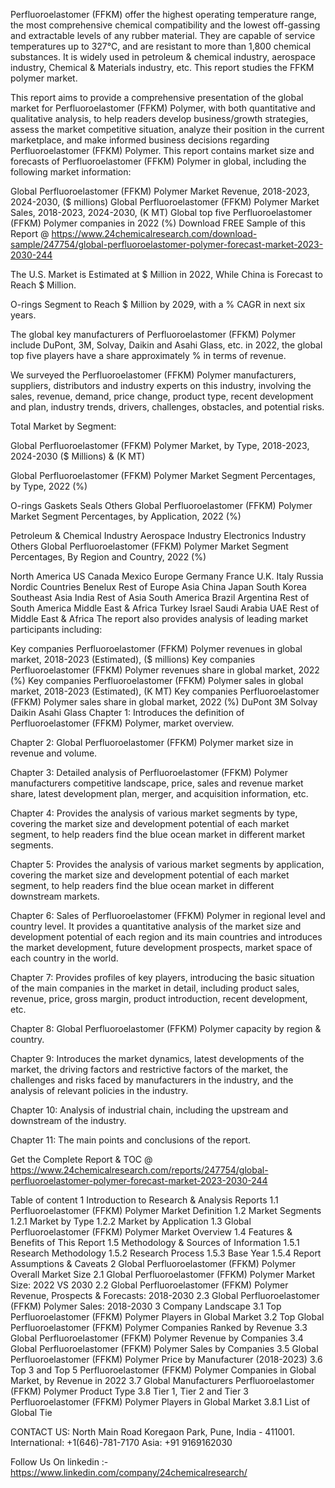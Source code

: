 Perfluoroelastomer (FFKM) offer the highest operating temperature range, the most comprehensive chemical compatibility and the lowest off-gassing and extractable levels of any rubber material. They are capable of service temperatures up to 327°C, and are resistant to more than 1,800 chemical substances. It is widely used in petroleum & chemical industry, aerospace industry, Chemical & Materials industry, etc. This report studies the FFKM polymer market.

This report aims to provide a comprehensive presentation of the global market for Perfluoroelastomer (FFKM) Polymer, with both quantitative and qualitative analysis, to help readers develop business/growth strategies, assess the market competitive situation, analyze their position in the current marketplace, and make informed business decisions regarding Perfluoroelastomer (FFKM) Polymer. This report contains market size and forecasts of Perfluoroelastomer (FFKM) Polymer in global, including the following market information:

Global Perfluoroelastomer (FFKM) Polymer Market Revenue, 2018-2023, 2024-2030, ($ millions)
Global Perfluoroelastomer (FFKM) Polymer Market Sales, 2018-2023, 2024-2030, (K MT)
Global top five Perfluoroelastomer (FFKM) Polymer companies in 2022 (%)
Download FREE Sample of this Report @ https://www.24chemicalresearch.com/download-sample/247754/global-perfluoroelastomer-polymer-forecast-market-2023-2030-244

The U.S. Market is Estimated at $ Million in 2022, While China is Forecast to Reach $ Million.

O-rings Segment to Reach $ Million by 2029, with a % CAGR in next six years.

The global key manufacturers of Perfluoroelastomer (FFKM) Polymer include DuPont, 3M, Solvay, Daikin and Asahi Glass, etc. in 2022, the global top five players have a share approximately % in terms of revenue.

We surveyed the Perfluoroelastomer (FFKM) Polymer manufacturers, suppliers, distributors and industry experts on this industry, involving the sales, revenue, demand, price change, product type, recent development and plan, industry trends, drivers, challenges, obstacles, and potential risks.

Total Market by Segment:

Global Perfluoroelastomer (FFKM) Polymer Market, by Type, 2018-2023, 2024-2030 ($ Millions) & (K MT)

Global Perfluoroelastomer (FFKM) Polymer Market Segment Percentages, by Type, 2022 (%)

O-rings
Gaskets
Seals
Others
Global Perfluoroelastomer (FFKM) Polymer Market Segment Percentages, by Application, 2022 (%)

Petroleum & Chemical Industry
Aerospace Industry
Electronics Industry
Others
Global Perfluoroelastomer (FFKM) Polymer Market Segment Percentages, By Region and Country, 2022 (%)

North America
US
Canada
Mexico
Europe
Germany
France
U.K.
Italy
Russia
Nordic Countries
Benelux
Rest of Europe
Asia
China
Japan
South Korea
Southeast Asia
India
Rest of Asia
South America
Brazil
Argentina
Rest of South America
Middle East & Africa
Turkey
Israel
Saudi Arabia
UAE
Rest of Middle East & Africa
The report also provides analysis of leading market participants including:

Key companies Perfluoroelastomer (FFKM) Polymer revenues in global market, 2018-2023 (Estimated), ($ millions)
Key companies Perfluoroelastomer (FFKM) Polymer revenues share in global market, 2022 (%)
Key companies Perfluoroelastomer (FFKM) Polymer sales in global market, 2018-2023 (Estimated), (K MT)
Key companies Perfluoroelastomer (FFKM) Polymer sales share in global market, 2022 (%)
DuPont
3M
Solvay
Daikin
Asahi Glass
Chapter 1: Introduces the definition of Perfluoroelastomer (FFKM) Polymer, market overview.

Chapter 2: Global Perfluoroelastomer (FFKM) Polymer market size in revenue and volume.

Chapter 3: Detailed analysis of Perfluoroelastomer (FFKM) Polymer manufacturers competitive landscape, price, sales and revenue market share, latest development plan, merger, and acquisition information, etc.

Chapter 4: Provides the analysis of various market segments by type, covering the market size and development potential of each market segment, to help readers find the blue ocean market in different market segments.

Chapter 5: Provides the analysis of various market segments by application, covering the market size and development potential of each market segment, to help readers find the blue ocean market in different downstream markets.

Chapter 6: Sales of Perfluoroelastomer (FFKM) Polymer in regional level and country level. It provides a quantitative analysis of the market size and development potential of each region and its main countries and introduces the market development, future development prospects, market space of each country in the world.

Chapter 7: Provides profiles of key players, introducing the basic situation of the main companies in the market in detail, including product sales, revenue, price, gross margin, product introduction, recent development, etc.

Chapter 8: Global Perfluoroelastomer (FFKM) Polymer capacity by region & country.

Chapter 9: Introduces the market dynamics, latest developments of the market, the driving factors and restrictive factors of the market, the challenges and risks faced by manufacturers in the industry, and the analysis of relevant policies in the industry.

Chapter 10: Analysis of industrial chain, including the upstream and downstream of the industry.

Chapter 11: The main points and conclusions of the report.

Get the Complete Report & TOC @ https://www.24chemicalresearch.com/reports/247754/global-perfluoroelastomer-polymer-forecast-market-2023-2030-244

Table of content
1 Introduction to Research & Analysis Reports
1.1 Perfluoroelastomer (FFKM) Polymer Market Definition
1.2 Market Segments
1.2.1 Market by Type
1.2.2 Market by Application
1.3 Global Perfluoroelastomer (FFKM) Polymer Market Overview
1.4 Features & Benefits of This Report
1.5 Methodology & Sources of Information
1.5.1 Research Methodology
1.5.2 Research Process
1.5.3 Base Year
1.5.4 Report Assumptions & Caveats
2 Global Perfluoroelastomer (FFKM) Polymer Overall Market Size
2.1 Global Perfluoroelastomer (FFKM) Polymer Market Size: 2022 VS 2030
2.2 Global Perfluoroelastomer (FFKM) Polymer Revenue, Prospects & Forecasts: 2018-2030
2.3 Global Perfluoroelastomer (FFKM) Polymer Sales: 2018-2030
3 Company Landscape
3.1 Top Perfluoroelastomer (FFKM) Polymer Players in Global Market
3.2 Top Global Perfluoroelastomer (FFKM) Polymer Companies Ranked by Revenue
3.3 Global Perfluoroelastomer (FFKM) Polymer Revenue by Companies
3.4 Global Perfluoroelastomer (FFKM) Polymer Sales by Companies
3.5 Global Perfluoroelastomer (FFKM) Polymer Price by Manufacturer (2018-2023)
3.6 Top 3 and Top 5 Perfluoroelastomer (FFKM) Polymer Companies in Global Market, by Revenue in 2022
3.7 Global Manufacturers Perfluoroelastomer (FFKM) Polymer Product Type
3.8 Tier 1, Tier 2 and Tier 3 Perfluoroelastomer (FFKM) Polymer Players in Global Market
3.8.1 List of Global Tie

CONTACT US:
North Main Road Koregaon Park, Pune, India - 411001.
International: +1(646)-781-7170
Asia: +91 9169162030

Follow Us On linkedin :- https://www.linkedin.com/company/24chemicalresearch/
